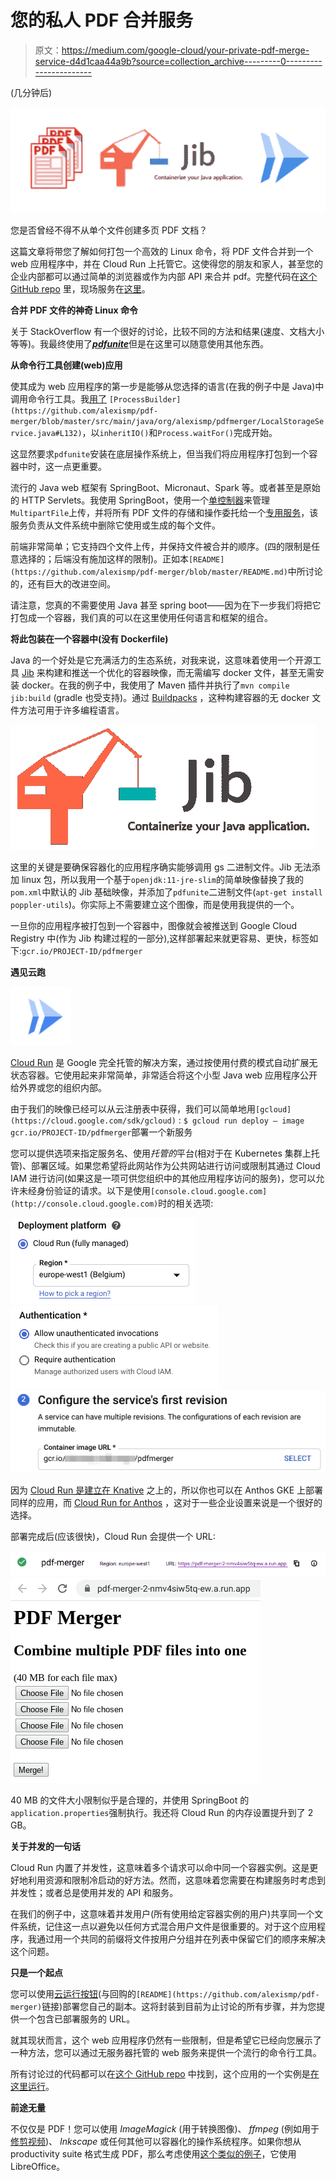 # 您的私人 PDF 合并服务

> 原文：<https://medium.com/google-cloud/your-private-pdf-merge-service-d4d1caa44a9b?source=collection_archive---------0----------------------->

(几分钟后)

![](img/d2f4582ae163b920711a4a74d0bf51e1.png)

您是否曾经不得不从单个文件创建多页 PDF 文档？

这篇文章将带您了解如何打包一个高效的 Linux 命令，将 PDF 文件合并到一个 web 应用程序中，并在 Cloud Run 上托管它。这使得您的朋友和家人，甚至您的企业内部都可以通过简单的浏览器或作为内部 API 来合并 pdf。完整代码在[这个 GitHub repo](https://github.com/alexismp/pdf-merger) 里，现场服务在[这里](https://pdf-merger-unite-nmv4siw5tq-ew.a.run.app/)。

**合并 PDF 文件的神奇 Linux 命令**

关于 StackOverflow 有一个很好的讨论，比较不同的方法和结果(速度、文档大小等等)。我最终使用了[***pdfunite***](https://manpages.debian.org/jessie/poppler-utils/pdfunite.1)但是在这里可以随意使用其他东西。

**从命令行工具创建(web)应用**

使其成为 web 应用程序的第一步是能够从您选择的语言(在我的例子中是 Java)中调用命令行工具。我[用了](https://github.com/alexismp/pdf-merger/blob/master/src/main/java/org/alexismp/pdfmerger/LocalStorageService.java#L132) `[ProcessBuilder](https://github.com/alexismp/pdf-merger/blob/master/src/main/java/org/alexismp/pdfmerger/LocalStorageService.java#L132)`，以`inheritIO()`和`Process.waitFor()`完成开始。

这显然要求`pdfunite`安装在底层操作系统上，但当我们将应用程序打包到一个容器中时，这一点更重要。

流行的 Java web 框架有 SpringBoot、Micronaut、Spark 等。或者甚至是原始的 HTTP Servlets。我使用 SpringBoot，使用一个[单控制器](https://github.com/alexismp/pdf-merger/blob/master/src/main/java/org/alexismp/pdfmerger/PDFMergerController.java)来管理`MultipartFile`上传，并将所有 PDF 文件的存储和操作委托给一个[专用服务](https://github.com/alexismp/pdf-merger/blob/master/src/main/java/org/alexismp/pdfmerger/LocalStorageService.java)，该服务负责从文件系统中删除它使用或生成的每个文件。

前端非常简单；它支持四个文件上传，并保持文件被合并的顺序。(四的限制是任意选择的；后端没有施加这样的限制)。正如本`[README](https://github.com/alexismp/pdf-merger/blob/master/README.md)`中所讨论的，还有巨大的改进空间。

请注意，您真的不需要使用 Java 甚至 spring boot——因为在下一步我们将把它打包成一个容器，我们真的可以在这里使用任何语言和框架的组合。

**将此包装在一个容器中(没有 Dockerfile)**

Java 的一个好处是它充满活力的生态系统，对我来说，这意味着使用一个开源工具 [Jib](https://github.com/GoogleContainerTools/jib) 来构建和推送一个优化的容器映像，而无需编写 docker 文件，甚至无需安装 docker。在我的例子中，我使用了 Maven 插件并执行了`mvn compile jib:build` (gradle 也受支持)。通过 [Buildpacks](https://github.com/GoogleCloudPlatform/buildpacks) ，这种构建容器的无 docker 文件方法可用于许多编程语言。

![](img/46a23544552e81e29d3b3459c5de60d7.png)

这里的关键是要确保容器化的应用程序确实能够调用 gs 二进制文件。Jib 无法添加 linux 包，所以我用一个基于`openjdk:11-jre-slim`的简单映像替换了我的`pom.xml`中默认的 Jib 基础映像，并添加了`pdfunite`二进制文件(`apt-get install poppler-utils`)。你实际上不需要建立这个图像，而是使用我提供的一个。

一旦你的应用程序被打包到一个容器中，图像就会被推送到 Google Cloud Registry 中(作为 Jib 构建过程的一部分),这样部署起来就更容易、更快，标签如下:`gcr.io/PROJECT-ID/pdfmerger`

**遇见云跑**

[![](img/643edb351864334607c74d7dc0d0a67b.png)](http://cloud.run)

[Cloud Run](https://cloud.run) 是 Google 完全托管的解决方案，通过按使用付费的模式自动扩展无状态容器。它使用起来非常简单，非常适合将这个小型 Java web 应用程序公开给外界或您的组织内部。

由于我们的映像已经可以从云注册表中获得，我们可以简单地用`[gcloud](https://cloud.google.com/sdk/gcloud)` :
`$ gcloud run deploy — image gcr.io/PROJECT-ID/pdfmerger`部署一个新服务

您可以提供选项来指定服务名、使用*托管的*平台(相对于在 Kubernetes 集群上托管)、部署区域。如果您希望将此网站作为公共网站进行访问或限制其通过 Cloud IAM 进行访问(如果这是一项可供您组织中的其他应用程序访问的服务)，您可以允许未经身份验证的请求。以下是使用`[console.cloud.google.com](http://console.cloud.google.com)`时的相关选项:

![](img/c766f24d8f51c1374a7b6895136ab099.png)![](img/6874fbdc1d1596998164afcd41b8c55c.png)![](img/7129656038922a24de6afb18a0444075.png)

因为 [Cloud Run 是建立在 Knative](https://ahmet.im/blog/cloud-run-is-a-knative/) 之上的，所以你也可以在 Anthos GKE 上部署同样的应用，而 [Cloud Run for Anthos](https://cloud.google.com/run/choosing-a-platform) ，这对于一些企业设置来说是一个很好的选择。

部署完成后(应该很快)，Cloud Run 会提供一个 URL:

![](img/aa6b674b3fd8e7527ae5234007c537fe.png)[![](img/ed7e47479d0009b4c4dc293e75756ced.png)](https://pdf-merger-unite-nmv4siw5tq-ew.a.run.app/)

40 MB 的文件大小限制似乎是合理的，并使用 SpringBoot 的`application.properties`强制执行。我还将 Cloud Run 的内存设置提升到了 2 GB。

**关于并发的一句话**

Cloud Run 内置了并发性，这意味着多个请求可以命中同一个容器实例。这是更好地利用资源和限制冷启动的好方法。然而，这意味着您需要在构建服务时考虑到并发性；或者总是使用并发的 API 和服务。

在我们的例子中，这意味着并发用户(所有使用给定容器实例的用户)共享同一个文件系统，记住这一点以避免以任何方式混合用户文件是很重要的。对于这个应用程序，我通过用一个共同的前缀将文件按用户分组并在列表中保留它们的顺序来解决这个问题。

**只是一个起点**

您可以使用[云运行按钮](https://github.com/GoogleCloudPlatform/cloud-run-button)(与回购的`[README](https://github.com/alexismp/pdf-merger)`链接)部署您自己的副本。这将封装到目前为止讨论的所有步骤，并为您提供一个包含已部署服务的 URL。

就其现状而言，这个 web 应用程序仍然有一些限制，但是希望它已经向您展示了一种方法，您可以通过无服务器托管的 web 服务来提供一个流行的命令行工具。

所有讨论过的代码都可以在[这个 GitHub repo](https://github.com/alexismp/pdf-merger) 中找到，这个应用的一个实例是[在这里运行](https://pdf-merger-unite-nmv4siw5tq-ew.a.run.app/)。

**前途无量**

不仅仅是 PDF！您可以使用 *ImageMagick* (用于转换图像)、 *ffmpeg* (例如用于[修剪视频](https://bernd.dev/2020/04/trim-videos-instantly/))、 *Inkscape* 或任何其他可以容器化的操作系统程序。如果你想从 productivity suite 格式生成 PDF，那么考虑使用[这个类似的例子](https://github.com/as-a-service/pdf)，它使用 LibreOffice。